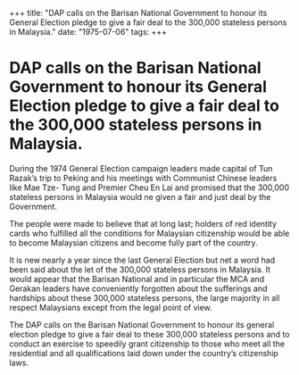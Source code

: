 +++ 
title: "DAP calls on the Barisan National Government to honour its General Election pledge to give a fair deal to the 300,000 stateless persons in Malaysia."
date: "1975-07-06"
tags:
+++

# DAP calls on the Barisan National Government to honour its General Election pledge to give a fair deal to the 300,000 stateless persons in Malaysia.

During the 1974 General Election campaign leaders made capital of Tun Razak’s trip to Peking and his meetings with Communist Chinese leaders like Mae Tze- Tung and Premier Cheu En Lai and promised that the 300,000 stateless persons in Malaysia would ne given a fair and just deal by the Government.

The people were made to believe that at long last; holders of red identity cards who fulfilled all the conditions for Malaysian citizenship would be able to become Malaysian citizens and become fully part of the country.</u>

It is new nearly a year since the last General Election but net a word had been said about the let of the 300,000 stateless persons in Malaysia. It would appear that the Barisan National and in particular the MCA and Gerakan leaders have conveniently forgotten about the sufferings and hardships about these 300,000 stateless persons, the large majority in all respect Malaysians except from the legal point of view.

The DAP calls on the Barisan National Government to honour its general election pledge to give a fair deal to these 300,000 stateless persons and to conduct an exercise to speedily grant citizenship to those who meet all the residential and all qualifications laid down under the country’s citizenship laws.
 

